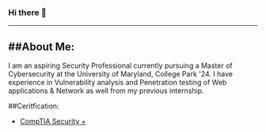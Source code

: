 ### Hi there 👋
-------------------------------------------------------------------------
##About Me:
------------------------------------------------------------------------
I am an aspiring Security Professional currently pursuing a Master of Cybersecurity at the University of Maryland, College Park '24. I have experience in Vulnerability analysis and Penetration testing of Web applications & Network as well from my previous internship.


##Ceritfication:
- [CompTIA Security +]([https://www.example.com/mycertification](https://www.credly.com/badges/2e1ff058-9449-4794-bb97-7a077fd7675a/public_url))

<!--
**Sohamisaniceguy/Sohamisaniceguy** is a ✨ _special_ ✨ repository because its `README.md` (this file) appears on your GitHub profile.

Here are some ideas to get you started:

- 🔭 I’m currently working on ...
- 🌱 I’m currently learning ...
- 👯 I’m looking to collaborate on ...
- 🤔 I’m looking for help with ...
- 💬 Ask me about ...
- 📫 How to reach me: ...
- 😄 Pronouns: ...
- ⚡ Fun fact: ...
-->
